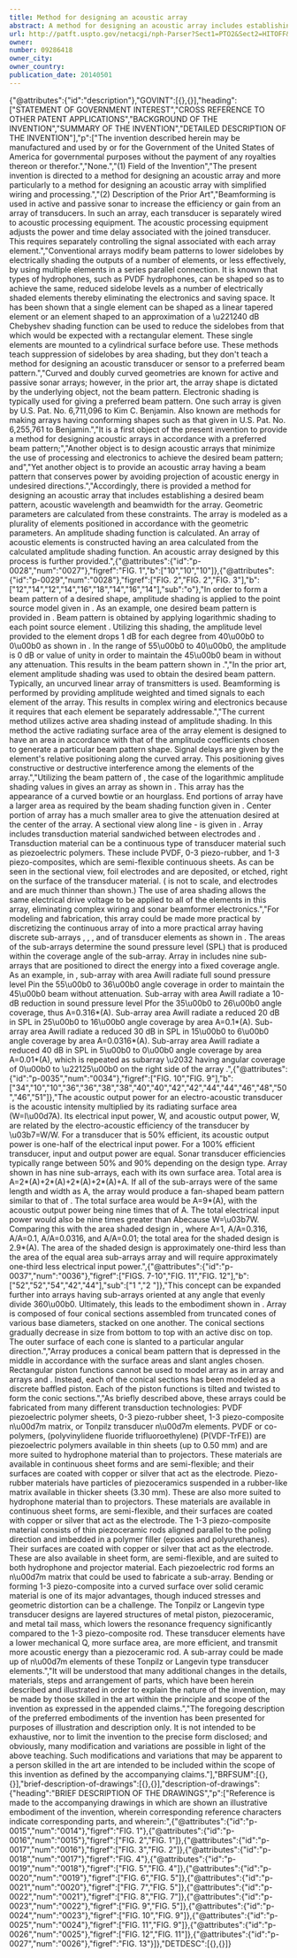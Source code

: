 ```yaml
---
title: Method for designing an acoustic array
abstract: A method for designing an acoustic array includes establishing a desired beam pattern, acoustic wavelength and beamwidth for the array. Geometric parameters are calculated from these constraints. The array is modeled as a plurality of elements positioned in accordance with the geometric parameters. An amplitude shading function is calculated. An array of acoustic elements is constructed having an area calculated from the calculated amplitude shading function. An acoustic array designed by this process is further provided.
url: http://patft.uspto.gov/netacgi/nph-Parser?Sect1=PTO2&Sect2=HITOFF&p=1&u=%2Fnetahtml%2FPTO%2Fsearch-adv.htm&r=1&f=G&l=50&d=PALL&S1=09286418&OS=09286418&RS=09286418
owner: 
number: 09286418
owner_city: 
owner_country: 
publication_date: 20140501
---
```


{"@attributes":{"id":"description"},"GOVINT":[{},{}],"heading":["STATEMENT OF GOVERNMENT INTEREST","CROSS REFERENCE TO OTHER PATENT APPLICATIONS","BACKGROUND OF THE INVENTION","SUMMARY OF THE INVENTION","DETAILED DESCRIPTION OF THE INVENTION"],"p":["The invention described herein may be manufactured and used by or for the Government of the United States of America for governmental purposes without the payment of any royalties thereon or therefor.","None.","(1) Field of the Invention","The present invention is directed to a method for designing an acoustic array and more particularly to a method for designing an acoustic array with simplified wiring and processing.","(2) Description of the Prior Art","Beamforming is used in active and passive sonar to increase the efficiency or gain from an array of transducers. In such an array, each transducer is separately wired to acoustic processing equipment. The acoustic processing equipment adjusts the power and time delay associated with the joined transducer. This requires separately controlling the signal associated with each array element.","Conventional arrays modify beam patterns to lower sidelobes by electrically shading the outputs of a number of elements, or less effectively, by using multiple elements in a series parallel connection. It is known that types of hydrophones, such as PVDF hydrophones, can be shaped so as to achieve the same, reduced sidelobe levels as a number of electrically shaded elements thereby eliminating the electronics and saving space. It has been shown that a single element can be shaped as a linear tapered element or an element shaped to an approximation of a \u221240 dB Chebyshev shading function can be used to reduce the sidelobes from that which would be expected with a rectangular element. These single elements are mounted to a cylindrical surface before use. These methods teach suppression of sidelobes by area shading, but they don't teach a method for designing an acoustic transducer or sensor to a preferred beam pattern.","Curved and doubly curved geometries are known for active and passive sonar arrays; however, in the prior art, the array shape is dictated by the underlying object, not the beam pattern. Electronic shading is typically used for giving a preferred beam pattern. One such array is given by U.S. Pat. No. 6,711,096 to Kim C. Benjamin. Also known are methods for making arrays having conforming shapes such as that given in U.S. Pat. No. 6,255,761 to Benjamin.","It is a first object of the present invention to provide a method for designing acoustic arrays in accordance with a preferred beam pattern;","Another object is to design acoustic arrays that minimize the use of processing and electronics to achieve the desired beam pattern; and","Yet another object is to provide an acoustic array having a beam pattern that conserves power by avoiding projection of acoustic energy in undesired directions.","Accordingly, there is provided a method for designing an acoustic array that includes establishing a desired beam pattern, acoustic wavelength and beamwidth for the array. Geometric parameters are calculated from these constraints. The array is modeled as a plurality of elements positioned in accordance with the geometric parameters. An amplitude shading function is calculated. An array of acoustic elements is constructed having an area calculated from the calculated amplitude shading function. An acoustic array designed by this process is further provided.",{"@attributes":{"id":"p-0028","num":"0027"},"figref":"FIG. 1","b":["10","10","10"]},{"@attributes":{"id":"p-0029","num":"0028"},"figref":["FIG. 2","FIG. 2","FIG. 3"],"b":["12","14","12","14","16","18","14","16","14"],"sub":"o"},"In order to form a beam pattern of a desired shape, amplitude shading is applied to the point source model given in . As an example, one desired beam pattern  is provided in . Beam pattern  is obtained by applying logarithmic shading to each point source element . Utilizing this shading, the amplitude level provided to the element  drops 1 dB for each degree from 40\u00b0 to 0\u00b0 as shown in . In the range of 55\u00b0 to 40\u00b0, the amplitude is 0 dB or value of unity in order to maintain the 45\u00b0 beam in  without any attenuation. This results in the beam pattern shown in .","In the prior art, element amplitude shading was used to obtain the desired beam pattern. Typically, an uncurved linear array of transmitters is used. Beamforming is performed by providing amplitude weighted and timed signals to each element of the array. This results in complex wiring and electronics because it requires that each element be separately addressable.","The current method utilizes active area shading instead of amplitude shading. In this method the active radiating surface area of the array element is designed to have an area in accordance with that of the amplitude coefficients chosen to generate a particular beam pattern shape. Signal delays are given by the element's relative positioning along the curved array. This positioning gives constructive or destructive interference among the elements of the array.","Utilizing the beam pattern of , the case of the logarithmic amplitude shading values in  gives an array  as shown in . This array has the appearance of a curved bowtie or an hourglass. End portions  of array  have a larger area as required by the beam shading function given in . Center portion  of array  has a much smaller area to give the attenuation desired at the center of the array. A sectional view along line - is given in . Array  includes transduction material  sandwiched between electrodes  and . Transduction material can be a continuous type of transducer material such as piezoelectric polymers. These include PVDF, 0-3 piezo-rubber, and 1-3 piezo-composites, which are semi-flexible continuous sheets. As can be seen in the sectional view, foil electrodes  and  are deposited, or etched, right on the surface of the transducer material. ( is not to scale, and electrodes  and  are much thinner than shown.) The use of area shading allows the same electrical drive voltage to be applied to all of the elements in this array, eliminating complex wiring and sonar beamformer electronics.","For modeling and fabrication, this array could be made more practical by discretizing the continuous array  of  into a more practical array  having discrete sub-arrays , , ,  and  of transducer elements as shown in . The areas of the sub-arrays determine the sound pressure level (SPL) that is produced within the coverage angle of the sub-array. Array  in  includes nine sub-arrays that are positioned to direct the energy into a fixed coverage angle. As an example, in , sub-array  with area Awill radiate full sound pressure level Pin the 55\u00b0 to 36\u00b0 angle coverage in order to maintain the 45\u00b0 beam without attenuation. Sub-array  with area Awill radiate a 10-dB reduction in sound pressure level Pfor the 35\u00b0 to 26\u00b0 angle coverage, thus A=0.316*(A). Sub-array  area Awill radiate a reduced 20 dB in SPL in 25\u00b0 to 16\u00b0 angle coverage by area A=0.1*(A). Sub-array  area Awill radiate a reduced 30 dB in SPL in 15\u00b0 to 6\u00b0 angle coverage by area A=0.0316*(A). Sub-array  area Awill radiate a reduced 40 dB in SPL in 5\u00b0 to 0\u00b0 angle coverage by area A=0.01*(A), which is repeated as subarray \u2032 having angular coverage of 0\u00b0 to \u22125\u00b0 on the right side of the array .",{"@attributes":{"id":"p-0035","num":"0034"},"figref":["FIG. 10","FIG. 9"],"b":["34","10","10","36","36","38","38","40","40","42","42","44","44","46","48","50","46","51"]},"The acoustic output power for an electro-acoustic transducer is the acoustic intensity multiplied by its radiating surface area (W=I\u00d7A). Its electrical input power, W, and acoustic output power, W, are related by the electro-acoustic efficiency of the transducer by \u03b7=W\/W. For a transducer that is 50% efficient, its acoustic output power is one-half of the electrical input power. For a 100% efficient transducer, input and output power are equal. Sonar transducer efficiencies typically range between 50% and 90% depending on the design type. Array  shown in  has nine sub-arrays, each with its own surface area. Total area is A=2*(A)+2*(A)+2*(A)+2*(A)+A. If all of the sub-arrays were of the same length and width as A, the array would produce a fan-shaped beam pattern similar to that of . The total surface area would be A=9*(A), with the acoustic output power being nine times that of A. The total electrical input power would also be nine times greater than Abecause W=\u03b7W. Comparing this with the area shaded design in , where A=1, A\/A=0.316, A\/A=0.1, A\/A=0.0316, and A\/A=0.01; the total area for the shaded design is 2.9*(A). The area of the shaded design is approximately one-third less than the area of the equal area sub-arrays array and will require approximately one-third less electrical input power.",{"@attributes":{"id":"p-0037","num":"0036"},"figref":["FIGS. 7-10","FIG. 11","FIG. 12"],"b":["52","52","54","42","44"],"sub":["1 ","2 "]},"This concept can be expanded further into arrays having sub-arrays oriented at any angle that evenly divide 360\u00b0. Ultimately, this leads to the embodiment shown in . Array  is composed of four conical sections assembled from truncated cones of various base diameters, stacked on one another. The conical sections gradually decrease in size from bottom to top with an active disc on top. The outer surface of each cone is slanted to a particular angular direction.","Array  produces a conical beam pattern that is depressed in the middle in accordance with the surface areas and slant angles chosen. Rectangular piston functions cannot be used to model array  as in array  and arrays  and . Instead, each of the conical sections has been modeled as a discrete baffled piston. Each of the piston functions is tilted and twisted to form the conic sections.","As briefly described above, these arrays could be fabricated from many different transduction technologies: PVDF piezoelectric polymer sheets, 0-3 piezo-rubber sheet, 1-3 piezo-composite n\u00d7m matrix, or Tonpilz transducer n\u00d7m elements. PVDF or co-polymers, (polyvinylidene fluoride trifluoroethylene) (P(VDF-TrFE)) are piezoelectric polymers available in thin sheets (up to 0.50 mm) and are more suited to hydrophone material than to projectors. These materials are available in continuous sheet forms and are semi-flexible; and their surfaces are coated with copper or silver that act as the electrode. Piezo-rubber materials have particles of piezoceramics suspended in a rubber-like matrix available in thicker sheets (3.30 mm). These are also more suited to hydrophone material than to projectors. These materials are available in continuous sheet forms, are semi-flexible, and their surfaces are coated with copper or silver that act as the electrode. The 1-3 piezo-composite material consists of thin piezoceramic rods aligned parallel to the poling direction and imbedded in a polymer filler (epoxies and polyurethanes). Their surfaces are coated with copper or silver that act as the electrode. These are also available in sheet form, are semi-flexible, and are suited to both hydrophone and projector material. Each piezoelectric rod forms an n\u00d7m matrix that could be used to fabricate a sub-array. Bending or forming 1-3 piezo-composite into a curved surface over solid ceramic material is one of its major advantages, though induced stresses and geometric distortion can be a challenge. The Tonpilz or Langevin type transducer designs are layered structures of metal piston, piezoceramic, and metal tail mass, which lowers the resonance frequency significantly compared to the 1-3 piezo-composite rod. These transducer elements have a lower mechanical Q, more surface area, are more efficient, and transmit more acoustic energy than a piezoceramic rod. A sub-array could be made up of n\u00d7m elements of these Tonpilz or Langevin type transducer elements.","It will be understood that many additional changes in the details, materials, steps and arrangement of parts, which have been herein described and illustrated in order to explain the nature of the invention, may be made by those skilled in the art within the principle and scope of the invention as expressed in the appended claims.","The foregoing description of the preferred embodiments of the invention has been presented for purposes of illustration and description only. It is not intended to be exhaustive, nor to limit the invention to the precise form disclosed; and obviously, many modification and variations are possible in light of the above teaching. Such modifications and variations that may be apparent to a person skilled in the art are intended to be included within the scope of this invention as defined by the accompanying claims."],"BRFSUM":[{},{}],"brief-description-of-drawings":[{},{}],"description-of-drawings":{"heading":"BRIEF DESCRIPTION OF THE DRAWINGS","p":["Reference is made to the accompanying drawings in which are shown an illustrative embodiment of the invention, wherein corresponding reference characters indicate corresponding parts, and wherein:",{"@attributes":{"id":"p-0015","num":"0014"},"figref":"FIG. 1"},{"@attributes":{"id":"p-0016","num":"0015"},"figref":["FIG. 2","FIG. 1"]},{"@attributes":{"id":"p-0017","num":"0016"},"figref":["FIG. 3","FIG. 2"]},{"@attributes":{"id":"p-0018","num":"0017"},"figref":"FIG. 4"},{"@attributes":{"id":"p-0019","num":"0018"},"figref":["FIG. 5","FIG. 4"]},{"@attributes":{"id":"p-0020","num":"0019"},"figref":["FIG. 6","FIG. 5"]},{"@attributes":{"id":"p-0021","num":"0020"},"figref":["FIG. 7","FIG. 5"]},{"@attributes":{"id":"p-0022","num":"0021"},"figref":["FIG. 8","FIG. 7"]},{"@attributes":{"id":"p-0023","num":"0022"},"figref":["FIG. 9","FIG. 5"]},{"@attributes":{"id":"p-0024","num":"0023"},"figref":["FIG. 10","FIG. 9"]},{"@attributes":{"id":"p-0025","num":"0024"},"figref":["FIG. 11","FIG. 9"]},{"@attributes":{"id":"p-0026","num":"0025"},"figref":["FIG. 12","FIG. 11"]},{"@attributes":{"id":"p-0027","num":"0026"},"figref":"FIG. 13"}]},"DETDESC":[{},{}]}
